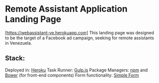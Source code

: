# Remote Assistant Application Landing Page

[https://webassistant-ve.herokuapp.com]
This landing page was designed to be the target of a Facebook ad campaign, seeking for remote assistants in Venezuela.

Stack:
---

Deployed in: [Heroku](http://heroku.com/)
Task Runner: [Gulp.js](http://gulpjs.com/)
Package Managers: [npm](https://www.npmjs.com/) and [Bower](https://bower.io/) (for front-end components)
Form functionality: [Simple Form](https://getsimpleform.com/)